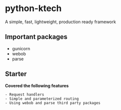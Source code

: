 # python-ktech
A simple, fast, lightweight, production ready framework



## Important packages

- gunicorn
- webob
- parse


## Starter
<b>Covered the following features</b><br>

```
- Request handlers
- Simple and parameterized routing
- Using webob and parse third party packages
```

